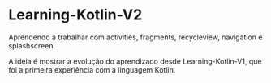 # Learning-Kotlin-V2
Aprendendo a trabalhar com activities, fragments, recycleview, navigation e splashscreen.

A ideia é mostrar a evolução do aprendizado desde Learning-Kotlin-V1, que foi a primeira experiência com a linguagem Kotlin.
